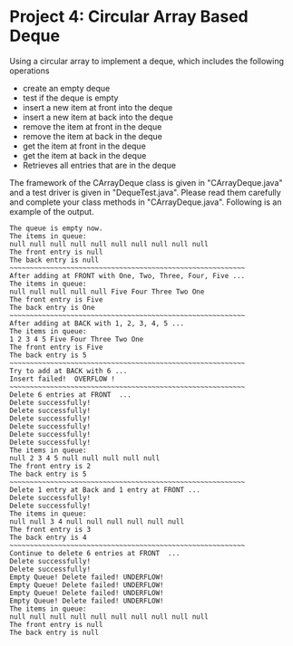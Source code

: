 # Project 4: Circular Array Based Deque

Using a circular array to implement a deque, which includes the following operations

 * create an empty deque
 * test if the deque is empty
 * insert a new item at front into the deque
 * insert a new item at back into the deque
 * remove the item at front in the deque
 * remove the item at back in the deque
 * get the item at front in the deque
 * get the item at back in the deque
 * Retrieves all entries that are in the deque

The framework of the CArrayDeque class is given in "CArrayDeque.java" and a test driver is given in "DequeTest.java". Please read them carefully and complete your class methods in "CArrayDeque.java". Following is an example of the output.
```
The queue is empty now.
The items in queue:
null null null null null null null null null null
The front entry is null
The back entry is null
~~~~~~~~~~~~~~~~~~~~~~~~~~~~~~~~~~~~~~~~~~~~~~~~~~~~~~~~~~
After adding at FRONT with One, Two, Three, Four, Five ...
The items in queue:
null null null null null Five Four Three Two One
The front entry is Five
The back entry is One
~~~~~~~~~~~~~~~~~~~~~~~~~~~~~~~~~~~~~~~~~~~~~~~~~~~~~~~~~~
After adding at BACK with 1, 2, 3, 4, 5 ...
The items in queue:
1 2 3 4 5 Five Four Three Two One
The front entry is Five
The back entry is 5
~~~~~~~~~~~~~~~~~~~~~~~~~~~~~~~~~~~~~~~~~~~~~~~~~~~~~~~~~~
Try to add at BACK with 6 ...
Insert failed!  OVERFLOW !
~~~~~~~~~~~~~~~~~~~~~~~~~~~~~~~~~~~~~~~~~~~~~~~~~~~~~~~~~~
Delete 6 entries at FRONT  ...
Delete successfully!
Delete successfully!
Delete successfully!
Delete successfully!
Delete successfully!
Delete successfully!
The items in queue:
null 2 3 4 5 null null null null null
The front entry is 2
The back entry is 5
~~~~~~~~~~~~~~~~~~~~~~~~~~~~~~~~~~~~~~~~~~~~~~~~~~~~~~~~~~
Delete 1 entry at Back and 1 entry at FRONT ...
Delete successfully!
Delete successfully!
The items in queue:
null null 3 4 null null null null null null
The front entry is 3
The back entry is 4
~~~~~~~~~~~~~~~~~~~~~~~~~~~~~~~~~~~~~~~~~~~~~~~~~~~~~~~~~~
Continue to delete 6 entries at FRONT  ...
Delete successfully!
Delete successfully!
Empty Queue! Delete failed! UNDERFLOW!
Empty Queue! Delete failed! UNDERFLOW!
Empty Queue! Delete failed! UNDERFLOW!
Empty Queue! Delete failed! UNDERFLOW!
The items in queue:
null null null null null null null null null null
The front entry is null
The back entry is null
```
